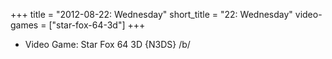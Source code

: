 +++
title = "2012-08-22: Wednesday"
short_title = "22: Wednesday"
video-games = ["star-fox-64-3d"]
+++


* Video Game: Star Fox 64 3D {N3DS} /b/